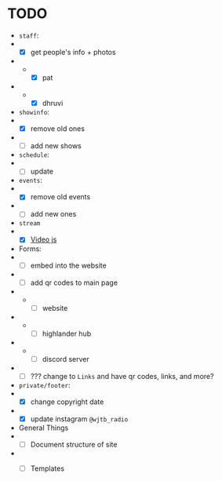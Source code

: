 # TODO

* `staff`:
* * [x] get people's info + photos
* * * [x] pat
* * * [x] dhruvi
* `showinfo`:
* * [x] remove old ones
* * [ ] add new shows
* `schedule`:
* * [ ] update
* `events`:
* * [x] remove old events
* * [ ] add new ones
* `stream`
* * [x] [Video js](https://videojs.com/getting-started/)
* Forms:
* * [ ] embed into the website
* * [ ] add qr codes to main page
* * * [ ] website
* * * [ ] highlander hub
* * * [ ] discord server
* * [ ] ??? change to `Links` and have qr codes, links, and more?
* `private/footer`:
* * [x] change copyright date
* * [x] update instagram `@wjtb_radio`
* General Things
* * [ ] Document structure of site
* * [ ] Templates

